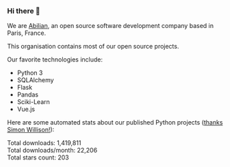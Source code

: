 ### Hi there 👋

We are [Abilian](https://abilian.com/), an open source software development company based in Paris, France.

This organisation contains most of our open source projects.

Our favorite technologies include:

- Python 3
- SQLAlchemy
- Flask
- Pandas
- Sciki-Learn
- Vue.js

Here are some automated stats about our published Python projects
([thanks Simon Willison!][sw-post]):

<!--marker-->
Total downloads: 1,419,811<br>
Total downloads/month: 22,206<br>
Total stars count: 203
<!--end-->

[sw-post]: https://simonwillison.net/2020/Jul/10/self-updating-profile-readme/